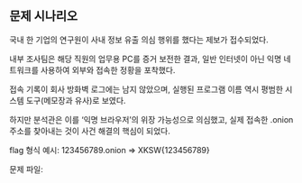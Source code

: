 ## 문제 시나리오

국내 한 기업의 연구원이 사내 정보 유출 의심 행위를 했다는 제보가 접수되었다.

내부 조사팀은 해당 직원의 업무용 PC를 증거 보전한 결과,
일반 인터넷이 아닌 익명 네트워크를 사용하여 외부와 접속한 정황을 포착했다.

접속 기록이 회사 방화벽 로그에는 남지 않았으며,
실행된 프로그램 이름 역시 평범한 시스템 도구(메모장과 유사)로 보였다.

하지만 분석관은 이를 ‘익명 브라우저’의 위장 가능성으로 의심했고,
실제 접속한 .onion 주소를 찾아내는 것이 사건 해결의 핵심이 되었다.

flag 형식 예시: 123456789.onion => XKSW{123456789}

문제 파일: 
